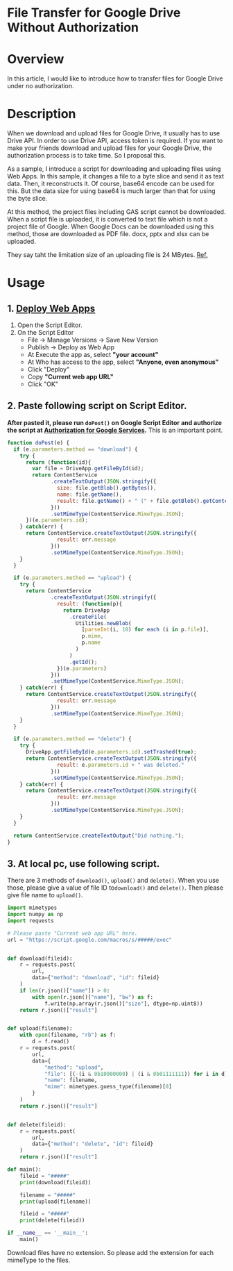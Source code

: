 # File Transfer for Google Drive Without Authorization

# Overview
In this article, I would like to introduce how to transfer files for Google Drive under no authorization.

# Description
When we download and upload files for Google Drive, it usually has to use Drive API. In order to use Drive API, access token is required. If you want to make your friends download and upload files for your Google Drive, the authorization process is to take time. So I proposal this.

As a sample, I introduce a script for downloading and uploading files using Web Apps. In this sample, it changes a file to a byte slice and send it as text data. Then, it reconstructs it. Of course, base64 encode can be used for this. But the data size for using base64 is much larger than that for using the byte slice.

At this method, the project files including GAS script cannot be downloaded. When a script file is uploaded, it is converted to text file which is not a project file of Google. When Google Docs can be downloaded using this method, those are downloaded as PDF file. docx, pptx and xlsx can be uploaded.

They say taht the limitation size of an uploading file is 24 MBytes. [Ref.](http://stackoverflow.com/questions/38315816/max-size-for-post-request-sent-to-webapps)

# Usage
## 1. <u>[Deploy Web Apps](https://developers.google.com/apps-script/guides/web)</u>
1. Open the Script Editor.
2. On the Script Editor
    - File -> Manage Versions -> Save New Version
    - Publish -> Deploy as Web App
    - At Execute the app as, select **"your account"**
    - At Who has access to the app, select **"Anyone, even anonymous"**
    - Click "Deploy"
    - Copy **"Current web app URL"**
    - Click "OK"

## 2. Paste following script on Script Editor.

**After pasted it, please run ``doPost()`` on Google Script Editor and authorize the script at [Authorization for Google Services](https://developers.google.com/apps-script/guides/services/authorization).** This is an important point.

~~~javascript
function doPost(e) {
  if (e.parameters.method == "download") {
    try {
      return (function(id){
        var file = DriveApp.getFileById(id);
        return ContentService
              .createTextOutput(JSON.stringify({
                size: file.getBlob().getBytes(),
                name: file.getName(),
                result: file.getName() + " (" + file.getBlob().getContentType() + ")"
              }))
              .setMimeType(ContentService.MimeType.JSON);
      })(e.parameters.id);
    } catch(err) {
      return ContentService.createTextOutput(JSON.stringify({
                result: err.message
              }))
              .setMimeType(ContentService.MimeType.JSON);
    }
  }

  if (e.parameters.method == "upload") {
    try {
      return ContentService
              .createTextOutput(JSON.stringify({
                result: (function(p){
                  return DriveApp
                    .createFile(
                      Utilities.newBlob(
                        [parseInt(i, 10) for each (i in p.file)],
                        p.mime,
                        p.name
                      )
                    )
                    .getId();
                })(e.parameters)
              }))
              .setMimeType(ContentService.MimeType.JSON);
    } catch(err) {
      return ContentService.createTextOutput(JSON.stringify({
                result: err.message
              }))
              .setMimeType(ContentService.MimeType.JSON);
    }
  }

  if (e.parameters.method == "delete") {
    try {
      DriveApp.getFileById(e.parameters.id).setTrashed(true);
      return ContentService.createTextOutput(JSON.stringify({
                result: e.parameters.id + " was deleted."
              }))
              .setMimeType(ContentService.MimeType.JSON);
    } catch(err) {
      return ContentService.createTextOutput(JSON.stringify({
                result: err.message
              }))
              .setMimeType(ContentService.MimeType.JSON);
    }
  }

  return ContentService.createTextOutput("Did nothing.");
}
~~~

## 3. At local pc, use following script.
There are 3 methods of ``download()``, ``upload()`` and ``delete()``. When you use those, please give a value of file ID to``download()`` and ``delete()``. Then please give file name to ``upload()``.

~~~python
import mimetypes
import numpy as np
import requests

# Please paste "Current web app URL" here.
url = "https://script.google.com/macros/s/#####/exec"


def download(fileid):
    r = requests.post(
        url,
        data={"method": "download", "id": fileid}
    )
    if len(r.json()["name"]) > 0:
        with open(r.json()["name"], "bw") as f:
            f.write(np.array(r.json()["size"], dtype=np.uint8))
    return r.json()["result"]


def upload(filename):
    with open(filename, "rb") as f:
        d = f.read()
    r = requests.post(
        url,
        data={
            "method": "upload",
            "file": [(-(i & 0b10000000) | (i & 0b01111111)) for i in d],
            "name": filename,
            "mime": mimetypes.guess_type(filename)[0]
        }
    )
    return r.json()["result"]


def delete(fileid):
    r = requests.post(
        url,
        data={"method": "delete", "id": fileid}
    )
    return r.json()["result"]

def main():
    fileid = "#####"
    print(download(fileid))

    filename = "#####"
    print(upload(filename))

    fileid = "#####"
    print(delete(fileid))

if __name__ == '__main__':
    main()
~~~

Download files have no extension. So please add the extension for each mimeType to the files.

